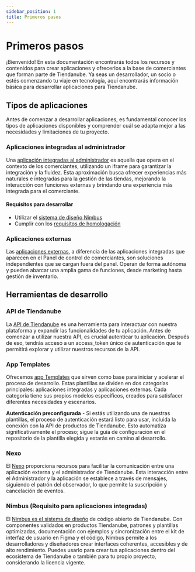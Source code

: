 ```yaml
---
sidebar_position: 1
title: Primeros pasos
---
```


# Primeros pasos

¡Bienvenido! En esta documentación encontrarás todos los recursos y contenidos para crear aplicaciones y ofrecerlos a la base de comerciantes que forman parte de Tiendanube. Ya seas un desarrollador, un socio o estés comenzando tu viaje en tecnología, aquí encontrarás información básica para desarrollar aplicaciones para Tiendanube.

## Tipos de aplicaciones

Antes de comenzar a desarrollar aplicaciones, es fundamental conocer los tipos de aplicaciones disponibles y comprender cuál se adapta mejor a las necesidades y limitaciones de tu proyecto.

### Aplicaciones integradas al administrador

Una [aplicación integradas al administrador](./applications/native.md) es aquella que opera en el contexto de los comerciantes, utilizando un iframe para garantizar la integración y la fluidez. Esta aproximación busca ofrecer experiencias más naturales e integradas para la gestión de las tiendas, mejorando la interacción con funciones externas y brindando una experiencia más integrada para el comerciante.

#### Requisitos para desarrollar

- Utilizar el [sistema de diseño Nimbus](./developer-tools/nimbus.md)
- Cumplir con los [requisitos de homologación](./homologation/checklist.md)

### Aplicaciones externas

Las [aplicaciones externas](./applications/standalone.md), a diferencia de las aplicaciones integradas que aparecen en el Panel de control de comerciantes, son soluciones independientes que se cargan fuera del panel. Operan de forma autónoma y pueden abarcar una amplia gama de funciones, desde marketing hasta gestión de inventario.

## Herramientas de desarrollo

### API de Tiendanube

La [API de Tiendanube](./developer-tools/nuvemshop-api.md) es una herramienta para interactuar con nuestra plataforma y expandir las funcionalidades de tu aplicación. Antes de comenzar a utilizar nuestra API, es crucial autenticar tu aplicación. Después de eso, tendrás acceso a un access_token único de autenticación que te permitirá explorar y utilizar nuestros recursos de la API.

### App Templates

Ofrecemos [app Templates](./developer-tools/templates.md) que sirven como base para iniciar y acelerar el proceso de desarrollo. Estas plantillas se dividen en dos categorías principales: aplicaciones integradas y aplicaciones externas. Cada categoría tiene sus propios modelos específicos, creados para satisfacer diferentes necesidades y escenarios.

**Autenticación preconfigurada** - Si estás utilizando una de nuestras plantillas, el proceso de autenticación estará listo para usar, incluida la conexión con la API de productos de Tiendanube. Esto automatiza significativamente el proceso; sigue la guía de configuración en el repositorio de la plantilla elegida y estarás en camino al desarrollo.

### Nexo

El [Nexo](./developer-tools/nexo.md) proporciona recursos para facilitar la comunicación entre una aplicación externa y el administrador de Tiendanube. Esta interacción entre el Administrador y la aplicación se establece a través de mensajes, siguiendo el patrón del observador, lo que permite la suscripción y cancelación de eventos.

### Nimbus (Requisito para aplicaciones integradas)

El [Nimbus es el sistema de diseño](./developer-tools/nimbus.md) de código abierto de Tiendanube. Con componentes validados en productos Tiendanube, patrones y plantillas optimizadas, documentación con ejemplos y sincronización entre el kit de interfaz de usuario en Figma y el código, Nimbus permite a los desarrolladores y diseñadores crear interfaces coherentes, accesibles y de alto rendimiento. Puedes usarlo para crear tus aplicaciones dentro del ecosistema de Tiendanube o también para tu propio proyecto, considerando la licencia vigente.

